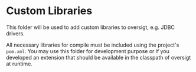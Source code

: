 # Custom Libraries
This folder will be used to add custom libraries to oversigt, e.g. JDBC drivers.

All necessary libraries for compile must be included using the project's ``pom.xml``. You may use this folder for development purpose or if you developed an extension that should be available in the classpath of oversigt at runtime.
